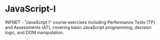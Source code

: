 # JavaScript-I
INFNET - "JavaScript I" course exercises including Performance Tests (TP) and Assessments (AT), covering basic JavaScript programming, decision logic, and DOM manipulation.

